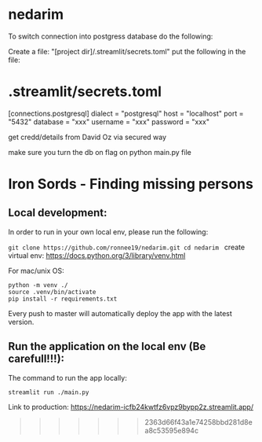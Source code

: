 # nedarim

To switch connection into postgress database do the following:

Create a file: "[project dir]/.streamlit/secrets.toml"
put the following in the file:

# .streamlit/secrets.toml

[connections.postgresql]
dialect = "postgresql"
host = "localhost"
port = "5432"
database = "xxx"
username = "xxx"
password = "xxx"


get credd/details from David Oz via secured way

make sure you turn the db on flag on python main.py file

# Iron Sords - Finding missing persons

## Local development:
In order to run in your own local env, please run the following:

`git clone https://github.com/ronnee19/nedarim.git
cd nedarim
`
create virtual env:
https://docs.python.org/3/library/venv.html

For mac/unix OS:
```
python -m venv ./
source .venv/bin/activate
pip install -r requirements.txt
```
Every push to master will automatically deploy the app with the latest version.

## Run the application on the local env (Be carefull!!!):
The command to run the app locally:

`streamlit run ./main.py `

Link to production:
https://nedarim-icfb24kwtfz6vpz9bypp2z.streamlit.app/

>>>>>>> 2363d66f43a1e74258bbd281d8ea8c53595e894c
